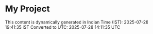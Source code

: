 # My Project

This content is dynamically generated in Indian Time (IST): 2025-07-28 19:41:35 IST
Converted to UTC: 2025-07-28 14:11:35 UTC
